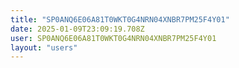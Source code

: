 ```yaml
---
title: "SP0ANQ6E06A81T0WKT0G4NRN04XNBR7PM25F4Y01"
date: 2025-01-09T23:09:19.708Z
user: SP0ANQ6E06A81T0WKT0G4NRN04XNBR7PM25F4Y01
layout: "users"
---
```

    